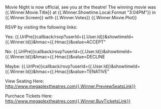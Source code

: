 Movie Night is now official, see you at the theatre!
The winning movie was {{.Winner.Movie.Title}} at {{.Winner.Showtime.Local.Format "3:04PM"}} in {{.Winner.Screen}} with {{.Winner.Votes}}
{{.Winner.Movie.Plot}}

RSVP by visiting the following links:

Yes: {{.UrlPre}}callback/rsvp?userId={{.User.Id}}&showtimeId={{.Winner.Id}}&hmac={{.Hmac}}&value=ACCEPT"

No: {{.UrlPre}}callback/rsvp?userId={{.User.Id}}&showtimeId={{.Winner.Id}}&hmac={{.Hmac}}&value=DECLINE

Maybe: {{.UrlPre}}callback/rsvp?userId={{.User.Id}}&showtimeId={{.Winner.Id}}&hmac={{.Hmac}}&value=TENATIVE"

View Seating Here: http://www.megaplextheatres.com{{.Winner.PreviewSeatsLink}}

Purchace Tickets Here: http://www.megaplextheatres.com{{.Winner.BuyTicketsLink}}
